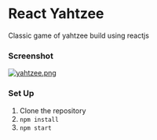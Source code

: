 # React Yahtzee

Classic game of yahtzee build using reactjs

### Screenshot

[![yahtzee.png](https://i.postimg.cc/vBPYQvLH/yahtzee.png)](https://postimg.cc/xJzD5M4W)

### Set Up

1. Clone the repository
2. `npm install`
3. `npm start`
